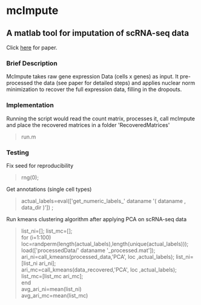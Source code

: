 # mcImpute
## A matlab tool for imputation of scRNA-seq data 

Click [here](https://www.biorxiv.org/content/early/2018/07/05/361980) for paper.

### Brief Description
McImpute takes raw gene expression Data (cells x genes) as input. It pre-processed the data (see paper for detailed steps) and applies nuclear norm minimization to recover the full expression data, filling in the dropouts. 

### Implementation
Running the script would read the count matrix, processes it, call mcImpute and place the recovered matrices in a folder 'RecoveredMatrices'
> run.m

### Testing

Fix seed for reproducibility
> rng(0);

Get annotations (single cell types)
>actual_labels=eval(['get_numeric_labels_' dataname '( dataname , data_dir )']) ; 

Run kmeans clustering algorithm after applying PCA on scRNA-seq data
> list_ni=[]; list_mc=[];<br/>
> for (i=1:100) <br/>
> loc=randperm(length(actual_labels),length(unique(actual_labels)));<br/>
>   load(['processedData/' dataname '_processed.mat']); <br/>
>   ari_ni=call_kmeans(processed_data,'PCA', loc ,actual_labels); list_ni=[list_ni ari_ni];      <br/>
>   ari_mc=call_kmeans(data_recovered,'PCA', loc ,actual_labels); list_mc=[list_mc ari_mc];     <br/>
> end <br/>
> avg_ari_ni=mean(list_ni)<br/>
> avg_ari_mc=mean(list_mc)<br/>
